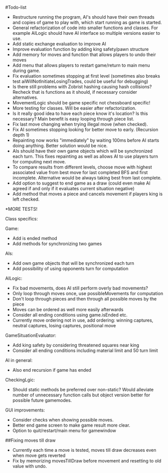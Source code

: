 #Todo-list
* Restructure running the program, AI's should have their own threads and copies of game to play with, which start running as game is started.
* General refactorization of code into smaller functions and classes. For example AILogic should have AI interface so multiple versions easier to use.
* Add static exchange evaluation to improve AI
* Improve evaluation function by adding king safety/pawn structure
* Add memory for moves and function that allows players to undo their moves
* Add menu that allows players to restart game/return to main menu during game.
* Fix evaluation sometimes stopping at first level (sometimes also breaks test aiWillNotInitiateLosingTrades, could be useful for debugging)
* Is there still problems with Zobrist hashing causing hash collisions? Recheck that is functions as it should, if necessary consider alternatives.
* MovementLogic should be game specific not chessboard specific!
* More testing for classes. Will be easier after refactorization.
* Is it really good idea to have each piece know it's location? Is this necessary? Main benefit is easy looping through piece list.
* Fix last move changing when trying illegal move (when checked).
* Fix AI sometimes stopping looking for better move to early. (Recursion depth 1)
* Repainting now works "immediately" by waiting 100ms before AI starts doing anything. Better solution would be nice.
* AIs should have their own game objects which will be synchronized each turn. This fixes repainting as well as allows AI to use players turn for computing next move.
* To compare results from different levels, choose move with highest associated value from best move for last completed BFS and first incomplete. Alternative would be always taking best from last complete.
* Add option to suggest to end game as a draw (could even make AI agreed if and only if it evaluates current situation negative)
* Add method that moves a piece and cancels movement if players king is left checked.



*MORE TESTS!


Class specifics:

Game:
* Add is ended method
* Add methods for synchronizing two games

AIs:
* Add own game objects that will be synchronized each turn
* Add possibility of using opponents turn for computation

AILogic:
* Fix bad movements, does AI still perform overly bad movements?
* Only loop through moves once, use possibleMovements for computation
* Don't loop through pieces and then through all possible moves by the piece
* Moves can be ordered as well more easily afterwards
* Consider all ending conditions using game.isEnded etc.
* Currently move ordering not in use, add ordering: winning captures, neutral captures, losing captures, positional move

GameSituationEvaluator:
* Add king safety by considering threatened squares near king
* Consider all ending conditions including material limit and 50 turn limit

AI in general:
* Also end recursion if game has ended

CheckingLgic:
* Should static methods be preferred over non-static? Would alleviate number of unnecessary function calls but object version better for possible future gamemodes.

GUI improvements:
* Consider checks when showing possible moves.
* Better end game screen to make game result more clear.
* Option to quit/restart/main menu for gamewindow

##Fixing moves till draw
* Currently each time a move is tested, moves till draw decreases even when move gets reverted
* Fix by memorizing movesTillDraw before movement and resetting to old value with undo.
